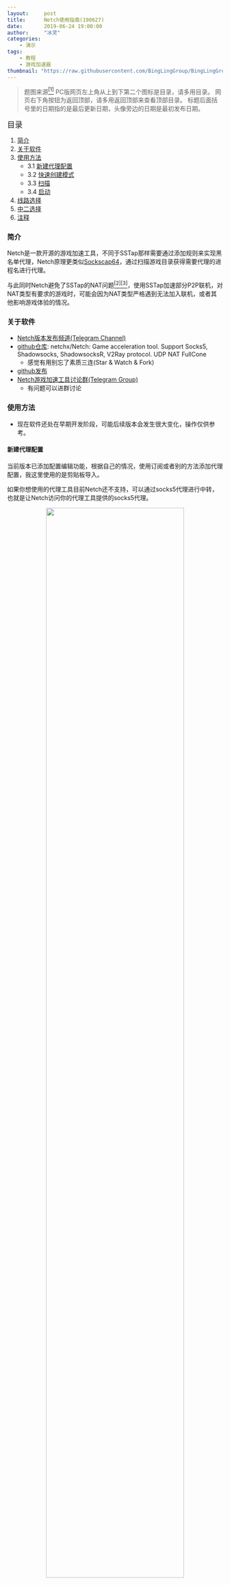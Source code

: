```yaml
---
layout:     post
title:      Netch使用指南(190627)
date:       2019-06-24 19:00:00
author:     "冰灵"
categories:
    - 演示
tags:
    - 教程
    - 游戏加速器
thumbnail: "https://raw.githubusercontent.com/BingLingGroup/BingLingGroup.github.io/img/Netch_guide/cartel_07.jpg"
---
```

>题图来源<escape><a name = "ref_1_s"><a href="#ref_1_d"><sup>[1]</sup></a></a></escape>
>PC版网页左上角从上到下第二个图标是目录，请多用目录。
>网页右下角按钮为返回顶部，请多用返回顶部来查看顶部目录。
>标题后面括号里的日期指的是最后更新日期，头像旁边的日期是最初发布日期。

<escape><font size=4>目录</font></escape>

1. [简介](#简介)
2. [关于软件](#关于软件)
3. [使用方法](#使用方法)
   - 3.1 [新建代理配置](#新建代理配置)
   - 3.2 [快速创建模式](#快速创建模式)
   - 3.3 [扫描](#扫描)
   - 3.4 [启动](#启动)
4. [线路选择](#线路选择)
5. [中二选择](#中二选择)
6. [注释](#注释)

### 简介

Netch是一款开源的游戏加速工具，不同于SSTap那样需要通过添加规则来实现黑名单代理，Netch原理更类似[Sockscap64](https://www.sockscap64.com/homepage/)，通过扫描游戏目录获得需要代理的进程名进行代理。

与此同时Netch避免了SSTap的NAT问题<escape><a name = "ref_2_s"><a href="#ref_2_d"><sup>[2]</sup></a></a><a name = "ref_3_s"><a href="#ref_3_d"><sup>[3]</sup></a></a></escape>，使用SSTap加速部分P2P联机，对NAT类型有要求的游戏时，可能会因为NAT类型严格遇到无法加入联机，或者其他影响游戏体验的情况。

### 关于软件

- [Netch版本发布频道(Telegram Channel)](https://t.me/NetchXChannel)
- [github仓库](https://github.com/NetchX/Netch): netchx/Netch: Game acceleration tool. Support Socks5, Shadowsocks, ShadowsocksR, V2Ray protocol. UDP NAT FullCone
  - 感觉有用别忘了素质三连(Star & Watch & Fork)
- [github发布](https://github.com/netchx/Netch/releases)
- [Netch游戏加速工具讨论群(Telegram Group)](https://t.me/NetchX)
  - 有问题可以进群讨论

### 使用方法

- 现在软件还处在早期开发阶段，可能后续版本会发生很大变化，操作仅供参考。

#### 新建代理配置

当前版本已添加配置编辑功能，根据自己的情况，使用订阅或者别的方法添加代理配置，我这里使用的是剪贴板导入。

如果你想使用的代理工具目前Netch还不支持，可以通过socks5代理进行中转，也就是让Netch访问你的代理工具提供的socks5代理。

<escape><div title="剪贴板导入.jpg" align="middle"><img src="https://raw.githubusercontent.com/BingLingGroup/BingLingGroup.github.io/img/Netch_guide/2019-06-24_210438.png" height="80%" width="80%"></div><div align="middle">剪贴板导入.jpg</div></escape>

~~如果你发现你的程序没我截图的看起来清晰，可以右键Netch.exe-属性-兼容性-更改高DPI设置-替代高DPI缩放执行-系统(增强)。~~

#### 快速创建模式

如果你的游戏的模式已经被收录，也可以考虑直接使用已收录的模式。所有模式的文件，都在 `./mode/` 文件夹下，如果你需要多个模式的合并文件，可以使用记事本将其打开，将多个文件合并。

<escape><div title="点击快速创建模式.jpg" align="middle"><img src="https://raw.githubusercontent.com/BingLingGroup/BingLingGroup.github.io/img/Netch_guide/2019-06-24 211537.png" height="80%" width="80%"></div><div align="middle">点击快速创建模式.jpg</div></escape>

~~图中绿色的0是因为我使用了本地中转，Netch内建的ping功能未能检测出真实的延迟数据。~~

ping的值未必准确，因为这只是你本地到代理服务器而非游戏服务器的延迟。

如果你的游戏的模式没被收录，可以看接下来的扫描步骤来手动创建模式。

接着点击菜单栏上的快速创建模式。

#### 扫描

在弹出的窗口中点击扫描。

<escape><div title="扫描.jpg" align="middle"><img src="https://raw.githubusercontent.com/BingLingGroup/BingLingGroup.github.io/img/Netch_guide/2019-06-24 211842.png" height="50%" width="50%"></div><div align="middle">扫描.jpg</div></escape>

选择你要加速的游戏的安装路径，根据游戏不同，可能需要选择多个不同的目录进行扫描，参见[萌鹰的Netch教程](https://www.eaglemoe.com/archives/142)(包括GTAOL和R6S的配置方法)。

>4. 选定GTA5游戏目录，点击确定，软件会自动扫描目录下的exe程式并填写进去。
>5. 再次点击扫描，选择socialclub的安装地址（一般为C:\Program Files\Rockstar Games\Social Club），点击确定，点击保存。
>
>注意：加入游戏时请不要忘记加入社交组件，比如说GTA不要忘记socialclub，彩虹六号不要忘记uplay。

这里以战争雷霆为例，只需添加战争雷霆游戏根目录即可，当前版本暂时不支持输入目录路径进行扫描。

<escape><div title="选择路径.jpg" align="middle"><img src="https://raw.githubusercontent.com/BingLingGroup/BingLingGroup.github.io/img/Netch_guide/2019-06-24 212036.png" height="50%" width="50%"></div><div align="middle">选择路径.jpg</div></escape>

扫描时可能需要稍等片刻，扫描后记得填写备注，如果需要添加单个程序，也可以在添加按钮左侧的编辑栏中手动输入并添加。

之后点保存进行保存。

<escape><div title="保存.jpg" align="middle"><img src="https://raw.githubusercontent.com/BingLingGroup/BingLingGroup.github.io/img/Netch_guide/2019-06-24 212837.png" height="50%" width="50%"></div><div align="middle">保存.jpg</div></escape>

#### 启动

最后确认服务器一栏和模式一栏均为之前自己添加并需要使用的，没问题后点击启动即可。

<escape><div title="启动.jpg" align="middle"><img src="https://raw.githubusercontent.com/BingLingGroup/BingLingGroup.github.io/img/Netch_guide/2019-06-24 213121.png" height="80%" width="80%"></div><div align="middle">启动.jpg</div></escape>

启动后，你再去游戏根目录或者别的启动器如Steam，Uplay启动游戏即可。此时游戏就已经被代理了。

如果在Netch启动前就启动了游戏，建议重启游戏。

如果需要Steam，Uplay等启动器也被代理，参照前面的方式对Steam，Uplay根目录也进行扫描即可。

### 线路选择

普通人可以入手[n3ro](https://n3ro.io/)的线路(不负责推荐)，根据[sabre大佬的科普](https://t.me/sabershome/197)，iplc的线路较为稳定。

### 中二选择

打算使用自己租赁的服务器加速游戏的中二人士可以了解一下，多种网络工具配合使用，战公网。

[UDPSpeeder+Udp2raw使用教程](https://www.moerats.com/archives/662/)

### 注释

点击上箭头字符可返回原位置，方括号中的数字表示引用的次序。
<escape><a name = "ref_1_d"><a href = "#ref_1_d">[1]</a></a></escape> <escape><a href = "#ref_1_s">↑</a></escape> <escape><a href = "https://photos.google.com/share/AF1QipPjwI4529KHV1S3r6ZosohpLXr6TRtNtqUtyJljbGd3rjDrCQla6tqB3spF_8QaUg/photo/AF1QipPBPhru6gZ2SlZ7dYBeZDAUTyUm_Y4LWKwJCqLs?key=WTdxUFREc01EZjNlV2FCbXFxOHZxUGJicFUxQWN3">Yuppie Psycho</a></br><a name = "ref_2_d"><a href = "#ref_2_d">[2]</a></a></escape> <escape><a href = "#ref_2_s">↑</a></escape> <escape><a href = "https://www.right.com.cn/forum/thread-199299-1-1.html">NAT原理</a></br><a name = "ref_3_d"><a href = "#ref_3_d">[3]</a></a></escape> <escape><a href = "#ref_3_s">↑</a></escape> <escape><a href = "https://github.com/HMBSbige/NatTypeTester">NAT类型检测工具</a></escape>

